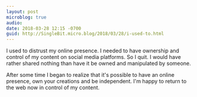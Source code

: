 ```yaml
---
layout: post
microblog: true
audio: 
date: 2018-03-28 12:15 -0700
guid: http://SingleBit.micro.blog/2018/03/28/i-used-to.html
---
```

I used to distrust my online presence. I needed to have ownership and control of my content on social media platforms. So I quit. I would have rather shared nothing than have it be owned and manipulated by someone. 

After some time I began to realize that it's possible to have an online presence, own your creations and be independent. I'm happy to return to the web now in control of my content. 
